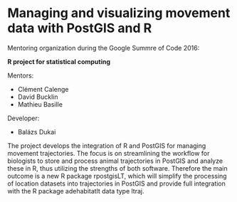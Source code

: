 # Managing and visualizing movement data with PostGIS and R

Mentoring organization during the Google Summre of Code 2016:

**R project for statistical computing**

Mentors:
 
 + Clément Calenge
 + David Bucklin
 + Mathieu Basille
 
Developer:

 + Balázs Dukai

The project develops the integration of R and PostGIS for managing movement trajectories. The focus is on streamlining the workflow for biologists to store and process animal trajectories in PostGIS and analyze these in R, thus utilizing the strengths of both software. Therefore the main outcome is a new R package rpostgisLT, which will simplify the processing of location datasets into trajectories in PostGIS and provide full integration with the R package adehabitatlt data type ltraj.